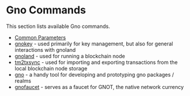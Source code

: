 # Gno Commands

This section lists available Gno commands.

* [Common Parameters](common-parameters.md)
* [gnokey](gnokey.md) - used primarily for key management, but also for general interactions with gnoland
* [gnoland](gnoland.md) - used for running a blockchain node
* [tm2txsync](tm2txsync.md) - used for importing and exporting transactions from the local blockchain node storage
* [gno](gno.md) - a handy tool for developing and prototyping gno packages / realms
* [gnofaucet](gnofaucet.md) - serves as a faucet for GNOT, the native network currency
